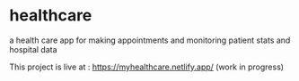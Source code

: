 # healthcare
a health care app for making appointments and monitoring patient stats and hospital data

This project is live at : https://myhealthcare.netlify.app/ (work in progress)

